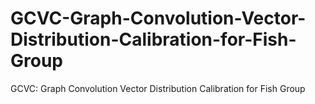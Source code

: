 # GCVC-Graph-Convolution-Vector-Distribution-Calibration-for-Fish-Group
GCVC: Graph Convolution Vector Distribution Calibration for Fish Group
